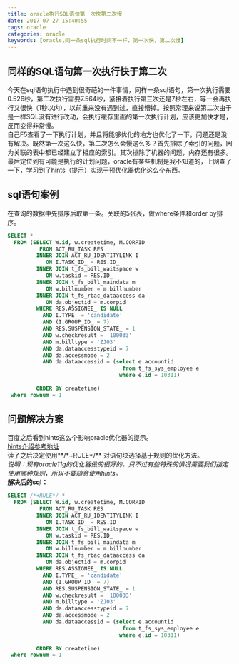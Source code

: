 ```yaml
---
title: oracle执行SQL语句第一次快第二次慢
date: 2017-07-27 15:40:55
tags: oracle
categories: oracle
keywords: [oracle,同一条sql执行时间不一样，第一次快，第二次慢]
---
```

## 同样的SQL语句第一次执行快于第二次   
今天在sql语句执行中遇到很奇葩的一件事情，同样一条sql语句，第一次执行需要0.526秒，第二次执行需要7.564秒，紧接着执行第三次还是7秒左右，等一会再执行又很快（1秒以内），以前重来没有遇到过，直接懵掉。按照常理来说第二次由于是一样SQL没有进行改动，会执行缓存里面的第一次执行计划，应该更加快才是，反而变得非常慢。   
自己F5查看了一下执行计划，并且将能够优化的地方也优化了一下，问题还是没有解决。既然第一次这么快，第二次怎么会慢这么多？首先排除了索引的问题，因为关联的表中都已经建立了相应的索引。其次排除了机器的问题，内存还有很多。最后定位到有可能是执行的计划问题，oracle有某些机制是我不知道的，上网查了一下，学习到了hints（提示）实现干预优化器优化这么个东西。

<!-- more -->

## sql语句案例
在查询的数据中先排序后取第一条。关联的5张表，做where条件和order by排序。

``` sql
SELECT *
  FROM (SELECT W.id, w.createtime, M.CORPID
          FROM ACT_RU_TASK RES
         INNER JOIN ACT_RU_IDENTITYLINK I
            ON I.TASK_ID_ = RES.ID_
         INNER JOIN t_fs_bill_waitspace w
            ON w.taskid = RES.ID_
         INNER JOIN t_fs_bill_maindata m
            ON w.billnumber = m.billnumber
         INNER JOIN t_fs_rbac_dataaccess da
            ON da.objectid = m.corpid
         WHERE RES.ASSIGNEE_ IS NULL
           AND I.TYPE_ = 'candidate'
           AND (I.GROUP_ID_ = 7)
           AND RES.SUSPENSION_STATE_ = 1
           AND w.checkresult = '100033'
           AND m.billtype = 'ZJ03'
           AND da.dataaccesstypeid = 7
           AND da.accessmode = 2
           AND da.dataaccessid = (select e.accountid
                                    from t_fs_sys_employee e
                                   where e.id = 10311)
        
         ORDER BY createtime)
 where rownum = 1
```
## 问题解决方案
百度之后看到hints这么个影响oracle优化器的提示。   
[hints介绍参考地址](http://czmmiao.iteye.com/blog/1478465)   
读了之后决定使用**/\*+RULE\*/** 对语句块选择基于规则的优化方法。   
*说明：现有oracle11g的优化器做的很好的，只不过有些特殊的情况需要我们指定使用哪种规则，所以不要随意使用hints。*   
**解决后的sql：**   
``` sql
SELECT /*+RULE*/ *
  FROM (SELECT W.id, w.createtime, M.CORPID
          FROM ACT_RU_TASK RES
         INNER JOIN ACT_RU_IDENTITYLINK I
            ON I.TASK_ID_ = RES.ID_
         INNER JOIN t_fs_bill_waitspace w
            ON w.taskid = RES.ID_
         INNER JOIN t_fs_bill_maindata m
            ON w.billnumber = m.billnumber
         INNER JOIN t_fs_rbac_dataaccess da
            ON da.objectid = m.corpid
         WHERE RES.ASSIGNEE_ IS NULL
           AND I.TYPE_ = 'candidate'
           AND (I.GROUP_ID_ = 7)
           AND RES.SUSPENSION_STATE_ = 1
           AND w.checkresult = '100033'
           AND m.billtype = 'ZJ03'
           AND da.dataaccesstypeid = 7
           AND da.accessmode = 2
           AND da.dataaccessid = (select e.accountid
                                    from t_fs_sys_employee e
                                   where e.id = 10311)
        
         ORDER BY createtime)
 where rownum = 1
```